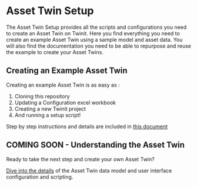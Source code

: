 # Asset Twin Setup

The Asset Twin Setup provides all the scripts and configurations you need to create an Asset Twin on Twinit. Here you find everything you need to create an example Asset Twin using a sample model and asset data. You will also find the documentation you need to be able to repurpose and reuse the example to create your Asset Twins.

## Creating an Example Asset Twin

Creating an example Asset Twin is as easy as :

1. Cloning this repository
2. Updating a Configuration excel workbook
3. Creating a new Twinit project
4. And running a setup script!

Step by step instructions and details are included in [this document](docs/example_asset_twin)

## COMING SOON - Understanding the Asset Twin

Ready to take the next step and create your own Asset Twin?

[Dive into the details](docs/understanding_the_asset_twin/start_here.md) of the Asset Twin data model and user interface configuration and scripting.


